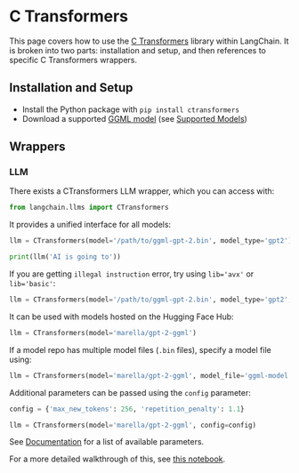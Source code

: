 # C Transformers

This page covers how to use the [C Transformers](https://github.com/marella/ctransformers) library within LangChain.
It is broken into two parts: installation and setup, and then references to specific C Transformers wrappers.

## Installation and Setup

- Install the Python package with `pip install ctransformers`
- Download a supported [GGML model](https://huggingface.co/TheBloke) (see [Supported Models](https://github.com/marella/ctransformers#supported-models))

## Wrappers

### LLM

There exists a CTransformers LLM wrapper, which you can access with:

```python
from langchain.llms import CTransformers
```

It provides a unified interface for all models:

```python
llm = CTransformers(model='/path/to/ggml-gpt-2.bin', model_type='gpt2')

print(llm('AI is going to'))
```

If you are getting `illegal instruction` error, try using `lib='avx'` or `lib='basic'`:

```py
llm = CTransformers(model='/path/to/ggml-gpt-2.bin', model_type='gpt2', lib='avx')
```

It can be used with models hosted on the Hugging Face Hub:

```py
llm = CTransformers(model='marella/gpt-2-ggml')
```

If a model repo has multiple model files (`.bin` files), specify a model file using:

```py
llm = CTransformers(model='marella/gpt-2-ggml', model_file='ggml-model.bin')
```

Additional parameters can be passed using the `config` parameter:

```py
config = {'max_new_tokens': 256, 'repetition_penalty': 1.1}

llm = CTransformers(model='marella/gpt-2-ggml', config=config)
```

See [Documentation](https://github.com/marella/ctransformers#config) for a list of available parameters.

For a more detailed walkthrough of this, see [this notebook](../modules/models/llms/integrations/ctransformers.ipynb).
